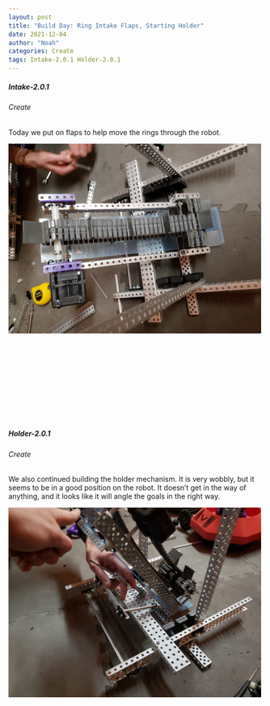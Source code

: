 ```yaml
---
layout: post
title: "Build Day: Ring Intake Flaps, Starting Holder"
date: 2021-12-04
author: "Noah"
categories: Create
tags: Intake-2.0.1 Holder-2.0.1
---
```

##### Intake-2.0.1
###### Create

Today we put on flaps to help move the rings through the robot.

<img class="responsive-img" width="500" src="/assets/pics/Photos-001/20211204_181221.jpg">

<br class='print-only'><br class='print-only'><br class='print-only'><br class='print-only'><br class='print-only'><br class='print-only'><br class='print-only'><br class='print-only'><br class='print-only'>

##### Holder-2.0.1
###### Create

We also continued building the holder mechanism. It is very wobbly, but it seems to be in a good position on the robot. It doesn’t get in the way of anything, and it looks like it will angle the goals in the right way.

<img class="responsive-img" width="500" src="/assets/pics/Photos-001/20211204_181142.jpg">
